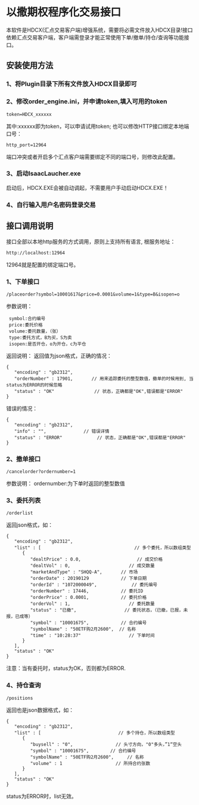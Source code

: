 # 以撒期权程序化交易接口
本软件是HDCX(汇点交易客户端)增强系统，需要将必需文件放入HDCX目录!接口依赖汇点交易客户端，客户端需登录才能正常使用下单/撤单/持仓/查询等功能接口。
## 安装使用方法
### 1、将Plugin目录下所有文件放入HDCX目录即可
### 2、修改order_engine.ini，并申请token,填入可用的token
```
token=HDCX_xxxxxx
```
其中:xxxxxx即为token，可以申请试用token;
也可以修改HTTP接口绑定本地端口号：
```
http_port=12964
```
端口冲突或者开启多个汇点客户端需要绑定不同的端口号，则修改此配置。
### 3、启动IsaacLaucher.exe
启动后，HDCX.EXE会被自动调起，不需要用户手动启动HDCX.EXE！
### 4、自行输入用户名密码登录交易

## 接口调用说明
接口全部以本地http服务的方式调用，原则上支持所有语言, 根服务地址：
```
http://localhost:12964
```
12964就是配置的绑定端口号。

### 1、下单接口
```
/placeorder?symbol=10001617&price=0.0001&volume=1&type=B&isopen=o
```
参数说明：
```
 symbol:合约编号
 price:委托价格
 volume:委托数量，（张）
 type:委托方式，B为买，S为卖
 isopen:是否开仓，o为开仓，c为平仓
```

返回说明：
返回值为json格式，正确的情况：
```
{
   "encoding" : "gb2312",
   "orderNumber" : 17901,       // 用来追踪委托的整型数值，撤单的时候用到, 当status为ERROR的时候忽略
   "status" : "OK"	             // 状态，正确都是"OK",错误都是"ERROR"
}
```

错误的情况：
```
{
   "encoding" : "gb2312",
   "info" : "",	             // 错误详情
   "status" : "ERROR"		      // 状态，正确都是"OK",错误都是"ERROR"
}
```

### 2、撤单接口
```
/cancelorder?ordernumber=1
```
参数说明：
ordernumber:为下单时返回的整型数值

### 3、委托列表
```
/orderlist
```
返回json格式，如：
```
{
   "encoding" : "gb2312",
   "list" : [									// 多个委托，所以数组类型
      {
         "dealtPrice" : 0.0,		             // 成交价格
         "dealtVol" : 0,	                  // 成交数量
         "marketAndType" : "SHQQ-A",       // 市场
         "orderDate" : 20190129	           // 下单日期
         "orderId" : "1072000049",		       // 委托编号
         "orderNumber" : 17446,	           // 委托ID
         "orderPrice" : 0.0001,	           // 委托价格
         "orderVol" : 1,	                  // 委托数量
         "status" : "已撤",	               // 委托状态，（已撤，已报，未报，已成等）
         "symbol" : "10001675",	           // 合约编号
         "symbolName" : "50ETF购2月2600",	 // 名称
         "time" : "10:28:37"	              // 下单时间
      }
   ],
   "status" : "OK"
}
```
注意：当有委托时，status为OK，否则都为ERROR.

### 4、持仓查询
```
/positions
```
返回也是json数据格式，如：
```
{
   "encoding" : "gb2312",
   "list" : [	                          // 多个持仓，所以数组类型
      {
         "buysell" : "0",	             // 头寸方向，"0"多头，”1“空头
         "symbol" : "10001675",	       // 合约编号
         "symbolName" : "50ETF购2月2600",		// 名称
         "volume" : 1	                 // 所持合约张数
      }
   ],
   "status" : "OK"
}
```
status为ERROR时，list无效。
